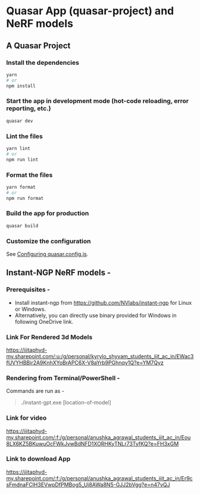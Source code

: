 # Quasar App (quasar-project) and NeRF models

## A Quasar Project

### Install the dependencies
```bash
yarn
# or
npm install
```

### Start the app in development mode (hot-code reloading, error reporting, etc.)
```bash
quasar dev
```


### Lint the files
```bash
yarn lint
# or
npm run lint
```


### Format the files
```bash
yarn format
# or
npm run format
```



### Build the app for production
```bash
quasar build
```

### Customize the configuration
See [Configuring quasar.config.js](https://v2.quasar.dev/quasar-cli-webpack/quasar-config-js).

## Instant-NGP NeRF models - 
### Prerequisites - 
* Install instant-ngp from https://github.com/NVlabs/instant-ngp for Linux or Windows.
* Alternatively, you can directly use binary provided for Windows in following OneDrive link.
### Link For Rendered 3d Models
https://iiitaphyd-my.sharepoint.com/:u:/g/personal/kyrylo_shyvam_students_iiit_ac_in/EWac3fUVYHBBir2A9KnhXYoBrAPC6X-V8aYrb9PGhnqy1Q?e=YM7Qyz

### Rendering from Terminal/PowerShell - 
Commands are run as - 
>  ./instant-gpt.exe [location-of-model]
  
### Link for video
https://iiitaphyd-my.sharepoint.com/:f:/g/personal/anushka_agrawal_students_iiit_ac_in/Eou8LX6KZ5BKuwuOcFWkJvwBdNFD1XORHKyTNLr73TyfKQ?e=FH3xGM

### Link to download App
https://iiitaphyd-my.sharepoint.com/:f:/g/personal/anushka_agrawal_students_iiit_ac_in/Er9csFmdnaFClH3EVwpDfPMBog5_Ui8AWa8N5-GJJ2bVgg?e=n47vQJ
